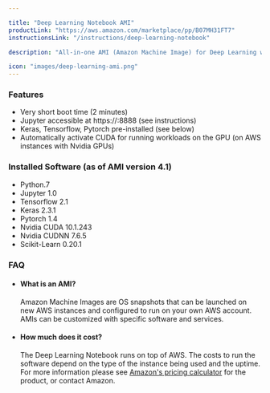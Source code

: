 ```yaml
---

title: "Deep Learning Notebook AMI"
productLink: "https://aws.amazon.com/marketplace/pp/B07MH31FT7"
instructionsLink: "/instructions/deep-learning-notebook"

description: "All-in-one AMI (Amazon Machine Image) for Deep Learning with GPU support"

icon: "images/deep-learning-ami.png"
---
```



### Features

- Very short boot time (2 minutes)
- Jupyter accessible at https://<your-instance-ip>:8888 (see instructions)
- Keras, Tensorflow, Pytorch pre-installed (see below)
- Automatically activate CUDA for running workloads on the GPU (on AWS instances with Nvidia GPUs)

### Installed Software (as of AMI version 4.1)

- Python.7
- Jupyter 1.0
- Tensorflow 2.1
- Keras 2.3.1
- Pytorch 1.4
- Nvidia CUDA 10.1.243
- Nvidia CUDNN 7.6.5
- Scikit-Learn 0.20.1

### FAQ

- #### What is an AMI?

    Amazon Machine Images are OS snapshots that can be launched on new AWS instances and configured to run on your own AWS account. AMIs can be customized with specific software and services.

- #### How much does it cost?

    The Deep Learning Notebook runs on top of AWS. The costs to run the software depend on the type of the instance being used and the uptime. For more information please see [Amazon's pricing calculator](https://aws.amazon.com/marketplace/pp/B07MH31FT7#pdp-pricing) for the product, or contact Amazon.
